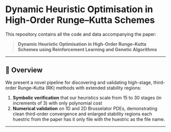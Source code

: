 # Dynamic Heuristic Optimisation in High-Order Runge–Kutta Schemes

This repository contains all the code and data accompanying the paper:

> **Dynamic Heuristic Optimisation in High-Order Runge–Kutta Schemes using Reinforcement Learning and Genetic Algorithms**  
>

--- 

## 📄 Overview

We present a novel pipeline for discovering and validating high-stage, third-order Runge–Kutta (RK) methods with extended stability regions:

1. **Symbolic verification** that our heuristics scale from 15 to 30 stages (in increments of 3) with only polynomial cost  
2. **Numerical validation** on 1D and 2D Brusselator PDEs, demonstrating clean third-order convergence and enlarged stability regions each huestric from the paper has it only file with the huestric as the file name.

---

